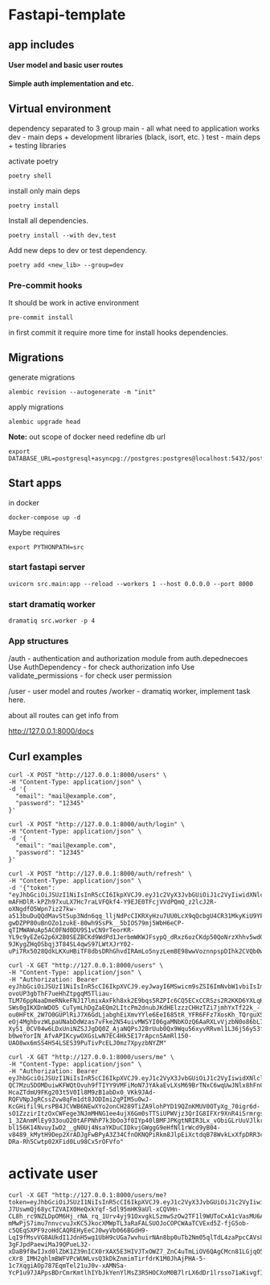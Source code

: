 # Fastapi-template

## app includes
#### User model and basic user routes
#### Simple auth implementation and etc.


## Virtual environment
dependency separated to 3 group
main - all what need to application works
dev  - main deps + development libraries (black, isort, etc. )
test - main deps + testing libraries

activate poetry
```shell
poetry shell
```
install only main deps
```shell
poetry install
```

Install all dependencies.
```shell
poetry install --with dev,test
```

Add new deps to dev or test dependency.
```shell
poetry add <new_lib> --group=dev
```

### Pre-commit hooks
It should be work in active environment
```shell
pre-commit install
```
in first commit it require more time for install hooks dependencies.




## Migrations
generate migrations

```shell
alembic revision --autogenerate -m "init"
```

apply migrations
```shell
alembic upgrade head
```
**Note:**
out scope of docker need redefine db url
```shell
export DATABASE_URL=postgresql+asyncpg://postgres:postgres@localhost:5432/postgres
```


## Start apps
in docker
```shell
docker-compose up -d
```

Maybe requires
```shell
export PYTHONPATH=src
```

### start fastapi server
```shell
uvicorn src.main:app --reload --workers 1 --host 0.0.0.0 --port 8000
```
### start dramatiq worker
```shell
dramatiq src.worker -p 4
```


### App structures
/auth - authentication and authorization module
   from auth.depednecoes
   Use AuthDependency - for check authorization info
   Use validate_permissions - for check user permission

/user - user model and routes
/worker - dramatiq worker, implement task here.

about all routes can get info from

http://127.0.0.1:8000/docs


## Curl examples
```shell
curl -X POST "http://127.0.0.1:8000/users" \
-H "Content-Type: application/json" \
-d '{
  "email": "mail@example.com",
  "password": "12345"
}'
```

```shell
curl -X POST "http://127.0.0.1:8000/auth/login" \
-H "Content-Type: application/json" \
-d '{
  "email": "mail@example.com",
  "password": "12345"
}'
```

```shell
curl -X POST "http://127.0.0.1:8000/auth/refresh" \
-H "Content-Type: application/json" \
-d '{"token": "eyJhbGciOiJSUzI1NiIsInR5cCI6IkpXVCJ9.eyJ1c2VyX3JvbGUiOiJ1c2VyIiwidXNlcl9wayI6MSwic3ViIjoibWFpbEBleGFtcGxlLmNvbSIsImp0aSI6IjZjMDAwMzkxLTY0YTYtNDE0MS1iY2Q2LWNhZWU1YzliMDA0YyIsImlhdCI6MTcxMjAzOTQxOCwiZXhwIjoxNzEyMTI1ODE4LCJ0eXBlIjoicmVmcmVzaCJ9.FXqr2SK0E4bjLfr7qGzd1R7oO8Bp8Gak-mAFHDlR-kPZh97xuLX7Hc7raLVFQkf4-Y9EJE0TFcjVVdPQmQ_z2lcJ2R-oXNgdfO5Wpn7iz27kw-a513buDuQQdMavStSup3Ndn6qq_lljNdPcCIKRXyHzu7UU0LcX9qQcbgU4CR31MkyKiU9YFFc6e7qjPWIDAdYWJ3D0kMaRjzlWvGoBNujumXbPM8VRr2Qe1c1IWEomNCkEczvrCX9_QzzR_y6cEwgkqSTSHwVSHKSYbBx_JUy5a5GzCnsIj2e0F6MFH5SCB1z6kuyIz2V2uVmjlV6LxaWDd8fkIvbLwhCE_5rchDJ7fr0u82eQObfxdKr-gwDZPP80uBnOZo1zukE-80wh9SsPk__5bIOS79mj5WbH6eCP-qTIMWAWuAp5AC0FNd0DU9S1vCN9rTeorKR-YL9c9yEZeG2p6X2B0SEZBCKd9WdPd1JerbmWKWJFsypQ_dRxz6ozCKdp50QoNrzXhhv5wdQznBf_H2tYx23rIh2FZWRGXaGzrIqCxDjYJ1f-9JKygZHqOSbqj3T84SL4qwS97LWtXJrY02-uPi7Rx5028QdkLKXuHBiTF8dbsDRhGhvdIRAmLo5nyzLem8E98wwVoznnpspDIhk2CVQb0wxnZiE3PA3o4a_kaVctVuyiAgk"}'
```


```shell
curl -X GET "http://127.0.0.1:8000/users" \
-H "Content-Type: application/json" \
-H "Authorization: Bearer eyJhbGciOiJSUzI1NiIsInR5cCI6IkpXVCJ9.eyJwayI6MSwicm9sZSI6ImNvbW1vbiIsImV4cCI6MTcxMTc1MDU2MywidHlwZSI6ImFjY2VzcyIsImlhdCI6MTcxMTc0OTY2M30.cR88gIjZkhgWmDNFkXpx2a1xJ7gHYMEQmJrR1IhS1fyLiZw4huNTDBivY71BkvNqeEz4UYEcX18It6lb14vpwNS6Ne-ovoUP3gbThF7ueHhZtpgqM5Tliau-TLM76ppNaaDmeRNkeFNJ17lmixAxFkh8xk2E9bqs5RZPIc6CQ5ECxCCRSzs2R2KKD6YXLqKV6EYhNajir8-SWs0gIKXDnWDO5_CuTymLhDgZaEQm2LItcPm2dnubJKdHElzzzCHHzTZi7jmhYxTf22k_-ou0HFtK_2W7O0GUPlRiJ7X6GdLjabghEiXmvYYle6EeI685tR_YFR6FFz7XosKh_TQrguXSF-eOj4MghbvzWLpaUNabDdWzas7vFke2N54uivMWSYI06gaMNbKOzQ6AaRXLvVjzbN0o86bL7Vx8lNQbMUOHeU0xrfcvTjUCaZFixnQ_2eTDOeLhn0UFY7i80JOqlxFY9RhmSTbv71Sz3JHiVicHdLLWuA9M0gOMKCb-Xy51_0CV04w6LDxUniNZSJJgDQ0Z_AjaNQPsJ2BrUub0Qx9Wqu56xyvRRvml1L36j56y53f4fdeSsmDS-b0weYorIN_AfvAPIKcywOXGsLwN7EC4Hk5E17rApcn5AmRl150-UAO8wx6mSS4HS4LSES39PuTivPcELJ0mz7XpyzbNYZM"
```

```shell
curl -X GET "http://127.0.0.1:8000/users/me" \
-H "Content-Type: application/json" \
-H "Authorization: Bearer eyJhbGciOiJSUzI1NiIsInR5cCI6IkpXVCJ9.eyJ1c2VyX3JvbGUiOiJ1c2VyIiwidXNlcl9wayI6MSwianRpIjoiZjhiMzhhNTgtOTA1Yy00YjYzLTkzZDMtNTYyNGQ5MmJlZGJiIiwiaWF0IjoxNzExOTMxMjYzLCJleHAiOjE3MTE5MTMzMjMsInR5cGUiOiJhY2Nlc3MiLCJzdWIiOiJleGFtcGxlQGV4YW1wbGUuY29tIn0.I5a0hpEo-QC7Mzu5DOMDuiwKFWQtOvuh9fTIYY9VMFiMoN7JYAkaEvLXsM69BrTNxC6wqUwJNlx8hFnCQ0Xny2bpb3G2sd6Oh7kVQJHYLsr1gAfQj-HcaZTdmU9FKg203t5V0Il8M9zB1abDx0_VKk9JAd-RQFVNpJgRCssZvw8qFm1dt8JODImi2qPIM5u0wJ-KcGHifil9LrsPB4JCVWB6NEwXYo2onCH289TiZA9lohPYD19QZnKMUV0OTyXg_70igr6d-sO1ZzzirItzOxCWFege3NJmMHNG1ee4ujX6Gm0sTTSiUPWVjz3QrIG8IFXr9XnR4iSrmrgsuKx6lyWPfeUNxi3g2_TnoIba_xZDPf5w4sPdft6xpMx3gys-1_3ZAnmMlEy933ouO20tAFPNhP7k3bOo3f0IYp40lBMFJPKgtNRIR3Lx_vObiGLrUuVJlkrd4NtYVMEjjg0utGfZk75KyHFo0xTq4OX3VjL5Sy5NNL3mUTU4vV5ASWLYhIZ1r0Ff-bl156K14NvuyIwD2__gN0Uj4NsaYKDuCIDkvjGWggG9eHfNl1rWcd9yB04-v8489_kMytH9Dep2XrADJgFwBPyA3Z34CfnOKNQPiRkm8JlpEiXctdqB78WvkLxXfpDRR3c-DRa-Rh5Cwtp02XFid0Lu98Cx5rOFVfo"
```


# activate user
```shell
curl -X GET "http://127.0.0.1:8000/users/me?token=eyJhbGciOiJSUzI1NiIsInR5cCI6IkpXVCJ9.eyJ1c2VyX3JvbGUiOiJ1c2VyIiwidXNlcl9wayI6MSwic3ViIjoibWFpbEBleGFtcGxlLmNvbSIsImp0aSI6Ijk0MzQxYTlhLWRiYmItNDg1NC1hYTFmLWQ4MTZlODMwYjcyNCIsImlhdCI6MTcxMjIzOTY2MywiZXhwIjoxNzEyMzI2MDYzLCJ0eXBlIjoiYWN0aXZhdGUifQ.RqFkJCKldjj43Ls26T7OysepMlRjhr4G9UuqDHx4TAr66kGjwMf22pO4iGI0M-J7UswmQj68ycTZVAIX0HeQxkYqf-Sdl95mHK9aUl-xCQVHn-CL8h_rc9NZLDpOM6Hj_rNA_rq_1Urv4yj91OxvgkLSzmwSzOw2TF1l9WUToCxA1cVasMU6ARa-mMwPjS7imu7nnvcvuJxKC5JkocXMWpTL3aRaFALSUOJoCOPCWAaTCVExd5Z-fjG5ob-c5QEqSXPF9zoHdCAQREHyEeCJ0wyVb066BGdH9-LqI9fMsvVG8AUkdI1JdnH5wg1UbH9cUGa7wvhuirNAn8bp0uTb2Nm05qlTdL4zaPpcCAVs8UBiWyGaEEgPYRBXm5FTzFJtBAVvkjkh4kPdcT0DiF3mcw5-3gFJpdPaewiMaJ9QPueL32-xDaB9f8wIJxd0lZbK1Z39nICX0rXAX5E3HIVJTxOWZ7_ZnC4uTmLiOV6QAgCMcn81LGjqO57r6OCqlv6GG-cXr8_IMH2ghlmBWFVPcWUWLvsQ3kDkZnmimTirfdrK1M0JhAjPHA-5-1c7XqgiAOp787EqmTel21uJ0v-xAMNSa-YcP1u97JAPpsBDrCmrKmtlhIYbJkYenYlMsZ3R5HOCXoM0B7lrLX6dDr1lrsso71aKivgfIYsVn1XjEzE
```
